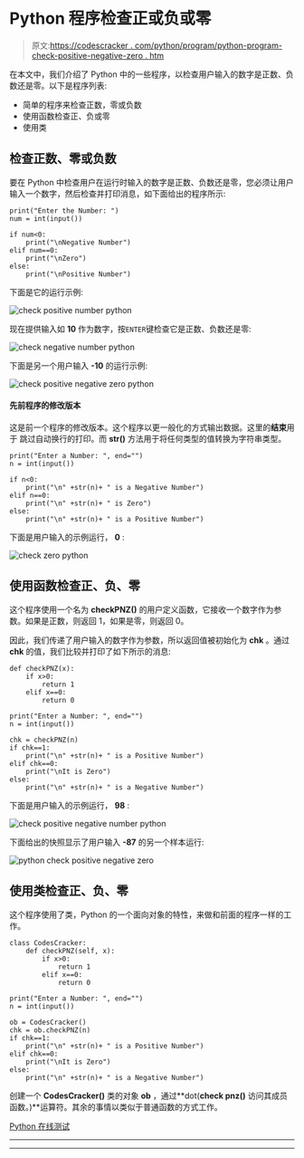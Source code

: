 # Python 程序检查正或负或零

> 原文:[https://codescracker . com/python/program/python-program-check-positive-negative-zero . htm](https://codescracker.com/python/program/python-program-check-positive-negative-zero.htm)

在本文中，我们介绍了 Python 中的一些程序，以检查用户输入的数字是正数、负数还是零。以下是程序列表:

*   简单的程序来检查正数，零或负数
*   使用函数检查正、负或零
*   使用类

## 检查正数、零或负数

要在 Python 中检查用户在运行时输入的数字是正数、负数还是零，您必须让用户输入一个数字，然后检查并打印消息，如下面给出的程序所示:

```
print("Enter the Number: ")
num = int(input())

if num<0:
    print("\nNegative Number")
elif num==0:
    print("\nZero")
else:
    print("\nPositive Number")
```

下面是它的运行示例:

![check positive number python](../Images/303966c1835055312510bc5f2cea16c2.png)

现在提供输入如 **10** 作为数字，按`ENTER`键检查它是正数、负数还是零:

![check negative number python](../Images/49bbddbf44cda21984e57ea8cc02b7bc.png)

下面是另一个用户输入 **-10** 的运行示例:

![check positive negative zero python](../Images/4c034125184be42d61378a3b5407cb0a.png)

#### 先前程序的修改版本

这是前一个程序的修改版本。这个程序以更一般化的方式输出数据。这里的**结束**用于 跳过自动换行的打印。而 **str()** 方法用于将任何类型的值转换为字符串类型。

```
print("Enter a Number: ", end="")
n = int(input())

if n<0:
    print("\n" +str(n)+ " is a Negative Number")
elif n==0:
    print("\n" +str(n)+ " is Zero")
else:
    print("\n" +str(n)+ " is a Positive Number")
```

下面是用户输入的示例运行， **0** :

![check zero python](../Images/9106494b49615afa9976fef2e9399603.png)

## 使用函数检查正、负、零

这个程序使用一个名为 **checkPNZ()** 的用户定义函数，它接收一个数字作为参数。如果是正数，则返回 1，如果是零，则返回 0。

因此，我们传递了用户输入的数字作为参数，所以返回值被初始化为 **chk** 。通过 **chk** 的值，我们比较并打印了如下所示的消息:

```
def checkPNZ(x):
    if x>0:
        return 1
    elif x==0:
        return 0

print("Enter a Number: ", end="")
n = int(input())

chk = checkPNZ(n)
if chk==1:
    print("\n" +str(n)+ " is a Positive Number")
elif chk==0:
    print("\nIt is Zero")
else:
    print("\n" +str(n)+ " is a Negative Number")
```

下面是用户输入的示例运行， **98** :

![check positive negative number python](../Images/b37b600a8245a2e6d5c77284ac37d2d1.png)

下面给出的快照显示了用户输入 **-87** 的另一个样本运行:

![python check positive negative zero](../Images/cd868fb116959a227b2fad6f253722d8.png)

## 使用类检查正、负、零

这个程序使用了类，Python 的一个面向对象的特性，来做和前面的程序一样的工作。

```
class CodesCracker:
    def checkPNZ(self, x):
        if x>0:
            return 1
        elif x==0:
            return 0

print("Enter a Number: ", end="")
n = int(input())

ob = CodesCracker()
chk = ob.checkPNZ(n)
if chk==1:
    print("\n" +str(n)+ " is a Positive Number")
elif chk==0:
    print("\nIt is Zero")
else:
    print("\n" +str(n)+ " is a Negative Number")
```

创建一个 **CodesCracker()** 类的对象 **ob** ，通过**dot(**check pnz()** 访问其成员函数。)**运算符。其余的事情以类似于普通函数的方式工作。

[Python 在线测试](/exam/showtest.php?subid=10)

* * *

* * *